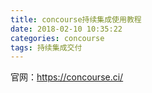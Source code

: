 ```yaml
---
title: concourse持续集成使用教程
date: 2018-02-10 10:35:22
categories: concourse
tags: 持续集成交付
---
```


官网：https://concourse.ci/